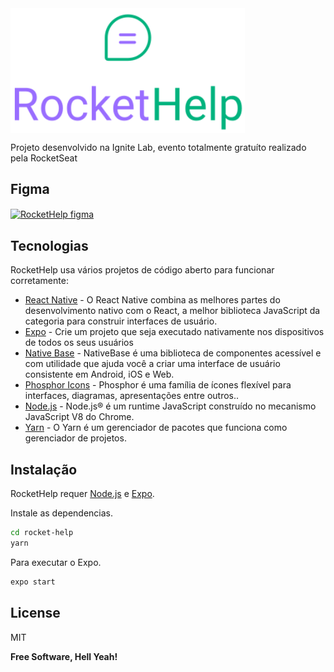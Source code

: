 <img align="center" height="200px" heigh src="/src/assets/logo_primary.svg" alt="RocketHelp logo"/>

Projeto desenvolvido na Ignite Lab, evento totalmente gratuíto realizado pela RocketSeat

## Figma
<a href="https://www.figma.com/file/DsCu3AkEOHDWZ99lZrjnOw/Rocket-Help---Ignite-Lab-(Community)?node-id=47%3A273">
<img align="center" src="https://raw.githubusercontent.com/gist/RogerRoth/f50569647d0200c83a25dc2908d33bb4/raw/8e49a00a829aae6f5bd829f2d1e8f6b8940c88c1/rockethelp-figma.svg" alt="RocketHelp figma" />
</a>

## Tecnologias

RocketHelp usa vários projetos de código aberto para funcionar corretamente:

- [React Native](https://reactnative.dev/) - O React Native combina as melhores partes do desenvolvimento nativo com o React, a melhor biblioteca JavaScript da categoria para construir interfaces de usuário.
- [Expo](https://expo.dev/) - Crie um projeto que seja executado nativamente nos dispositivos de todos os seus usuários
- [Native Base](https://nativebase.io/) - NativeBase é uma biblioteca de componentes acessível e com utilidade que ajuda você a criar uma interface de usuário consistente em Android, iOS e Web.
- [Phosphor Icons](https://phosphoricons.com/) - Phosphor é uma família de ícones flexível para interfaces, diagramas, apresentações entre outros..
- [Node.js](https://nodejs.org/) - Node.js® é um runtime JavaScript construído no mecanismo JavaScript V8 do Chrome.
- [Yarn](https://classic.yarnpkg.com/) - O Yarn é um gerenciador de pacotes que funciona como gerenciador de projetos.

## Instalação

RocketHelp requer [Node.js](https://nodejs.org/) e [Expo](https://expo.dev/).

Instale as dependencias.

```sh
cd rocket-help
yarn
```

Para executar o Expo.

```sh
expo start
```

## License

MIT

**Free Software, Hell Yeah!**

[//]: # (These are reference links used in the body of this note and get stripped out when the markdown processor does its job. There is no need to format nicely because it shouldn't be seen. Thanks SO - http://stackoverflow.com/questions/4823468/store-comments-in-markdown-syntax)

   [dill]: <https://github.com/joemccann/dillinger>
   [git-repo-url]: <https://github.com/joemccann/dillinger.git>
   [john gruber]: <http://daringfireball.net>
   [df1]: <http://daringfireball.net/projects/markdown/>
   [markdown-it]: <https://github.com/markdown-it/markdown-it>
   [Ace Editor]: <http://ace.ajax.org>
   [node.js]: <http://nodejs.org>
   [Twitter Bootstrap]: <http://twitter.github.com/bootstrap/>
   [jQuery]: <http://jquery.com>
   [@tjholowaychuk]: <http://twitter.com/tjholowaychuk>
   [express]: <http://expressjs.com>
   [AngularJS]: <http://angularjs.org>
   [Gulp]: <http://gulpjs.com>

   [PlDb]: <https://github.com/joemccann/dillinger/tree/master/plugins/dropbox/README.md>
   [PlGh]: <https://github.com/joemccann/dillinger/tree/master/plugins/github/README.md>
   [PlGd]: <https://github.com/joemccann/dillinger/tree/master/plugins/googledrive/README.md>
   [PlOd]: <https://github.com/joemccann/dillinger/tree/master/plugins/onedrive/README.md>
   [PlMe]: <https://github.com/joemccann/dillinger/tree/master/plugins/medium/README.md>
   [PlGa]: <https://github.com/RahulHP/dillinger/blob/master/plugins/googleanalytics/README.md>

